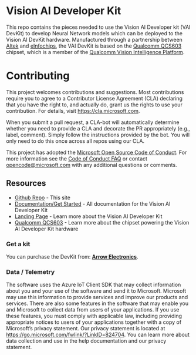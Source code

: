 
# Vision AI Developer Kit

This repo contains the pieces needed to use the Vision AI Developer kit (VAI DevKit) to develop Neural Network models which can be deployed to the Vision AI DevKit hardware. Manufactured through a partnership between [Altek](http://www.altek.com.tw/en-global/news/detail/127) and [eInfochips](https://www.einfochips.com/partnerships-and-alliances/digital-partnerships/microsoft/), the VAI DevKit is based on the [Qualcomm QCS603](https://www.qualcomm.com/products/vision-intelligence-300-platform) chipset, which is a member of the [Qualcomm Vision Intelligence Platform](https://developer.qualcomm.com/hardware/vertical-platforms/vision-intelligence-platform).

# Contributing

This project welcomes contributions and suggestions. Most contributions require you to agree to a
Contributor License Agreement (CLA) declaring that you have the right to, and actually do, grant us
the rights to use your contribution. For details, visit <https://cla.microsoft.com>.

When you submit a pull request, a CLA-bot will automatically determine whether you need to provide
a CLA and decorate the PR appropriately (e.g., label, comment). Simply follow the instructions
provided by the bot. You will only need to do this once across all repos using our CLA.

This project has adopted the [Microsoft Open Source Code of Conduct](https://opensource.microsoft.com/codeofconduct/).
For more information see the [Code of Conduct FAQ](https://opensource.microsoft.com/codeofconduct/faq/) or
contact [opencode@microsoft.com](mailto:opencode@microsoft.com) with any additional questions or comments.

## Resources

* [Github Repo](https://github.com/Microsoft/vision-ai-developer-kit) - This site
* [Documentation/Get Started](https://aka.ms/VAIDKGetStarted) - All documentation for the Vision AI Developer Kit
* [Landing Page](https://aka.ms/VisionAIDevKit) - Learn more about the Vision AI Developer Kit
* [Qualcomm QCS603](https://www.qualcomm.com/products/vision-intelligence-300-platform) - Learn more about the chipset powering the Vision AI Developer Kit hardware

### Get a kit

You can purchase the DevKit from: **[Arrow Electronics](https://www.arrow.com/en/products/eic-ms-vision-500/einfochips-limited)**.

### Data / Telemetry

The software uses the Azure IoT Client SDK that may collect information about you and your use of the software and send it to Microsoft. Microsoft may use this information to provide services and improve our products and services. There are also some features in the software that may enable you and Microsoft to collect data from users of your applications. If you use these features, you must comply with applicable law, including providing appropriate notices to users of your applications together with a copy of Microsoft’s privacy statement. Our privacy statement is located at <https://go.microsoft.com/fwlink/?LinkID=824704>. You can learn more about data collection and use in the help documentation and our privacy statement.
